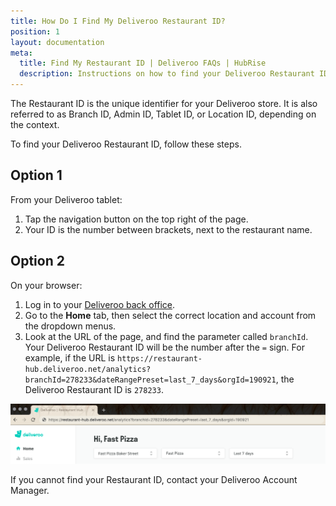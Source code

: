 ```yaml
---
title: How Do I Find My Deliveroo Restaurant ID?
position: 1
layout: documentation
meta:
  title: Find My Restaurant ID | Deliveroo FAQs | HubRise
  description: Instructions on how to find your Deliveroo Restaurant ID to connect your restaurant and start receiving orders on HubRise.
---
```


The Restaurant ID is the unique identifier for your Deliveroo store. It is also referred to as Branch ID, Admin ID, Tablet ID, or Location ID, depending on the context.

To find your Deliveroo Restaurant ID, follow these steps.

## Option 1

From your Deliveroo tablet:

1. Tap the navigation button on the top right of the page.
1. Your ID is the number between brackets, next to the restaurant name.

## Option 2

On your browser:

1. Log in to your [Deliveroo back office](https://restaurant-hub.deliveroo.net/).
1. Go to the **Home** tab, then select the correct location and account from the dropdown menus.
1. Look at the URL of the page, and find the parameter called `branchId`. Your Deliveroo Restaurant ID will be the number after the `=` sign. For example, if the URL is `https://restaurant-hub.deliveroo.net/analytics?branchId=278233&dateRangePreset=last_7_days&orgId=190921`, the Deliveroo Restaurant ID is `278233`.

![Deliveroo Restaurant ID in the URL of the back office](../../images/011-en-deliveroo-branchid.png)

If you cannot find your Restaurant ID, contact your Deliveroo Account Manager.
